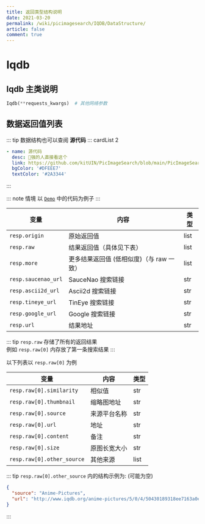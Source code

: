 ```yaml
---
title: 返回类型结构说明
date: 2021-03-20
permalink: /wiki/picimagesearch/IQDB/DataStructure/
article: false
comment: true
---
```


# Iqdb

## Iqdb 主类说明

```python
Iqdb(**requests_kwargs)  # 其他网络参数
```

## 数据返回值列表

::: tip
数据结构也可以查阅 **源代码**
::: cardList 2

```yaml
- name: 源代码
  desc: 🚀强的人直接看这个
  link: https://github.com/kitUIN/PicImageSearch/blob/main/PicImageSearch/model/iqdb.py
  bgColor: '#DFEEE7'
  textColor: '#2A3344'
```

:::

::: note 情境
以 [`Demo`](/wiki/picimagesearch/Iqdb/Demo#示例) 中的代码为例子
:::

| 变量                  | 内容                       | 类型   |
|---------------------|--------------------------|------|
| `resp.origin`       | 原始返回值                    | list |
| `resp.raw`          | 结果返回值（具体见下表）             | list |
| `resp.more`         | 更多结果返回值 (低相似度)（与 raw 一致） | list |
| `resp.saucenao_url` | SauceNao 搜索链接            | str  |
| `resp.ascii2d_url`  | Ascii2d 搜索链接             | str  |
| `resp.tineye_url`   | TinEye 搜索链接              | str  |
| `resp.google_url`   | Google 搜索链接              | str  |
| `resp.url`          | 结果地址                     | str  |

::: tip
`resp.raw` 存储了所有的返回结果  
例如 `resp.raw[0]` 内存放了第一条搜索结果
:::

以下列表以 `resp.raw[0]` 为例

| 变量                         | 内容     | 类型   |
|----------------------------|--------|------|
| `resp.raw[0].similarity`   | 相似值    | str  |
| `resp.raw[0].thumbnail`    | 缩略图地址  | str  |
| `resp.raw[0].source`       | 来源平台名称 | str  |
| `resp.raw[0].url`          | 地址     | str  |
| `resp.raw[0].content`      | 备注     | str  |
| `resp.raw[0].size`         | 原图长宽大小 | str  |
| `resp.raw[0].other_source` | 其他来源   | list |

::: tip
`resp.raw[0].other_source` 内的结构示例为: (可能为空)

```json
{
  "source": "Anime-Pictures",
  "url": "http://www.iqdb.org/anime-pictures/5/0/4/50430189318ee7163a0ee8219cbaf01e.jpg"
}
```

:::
